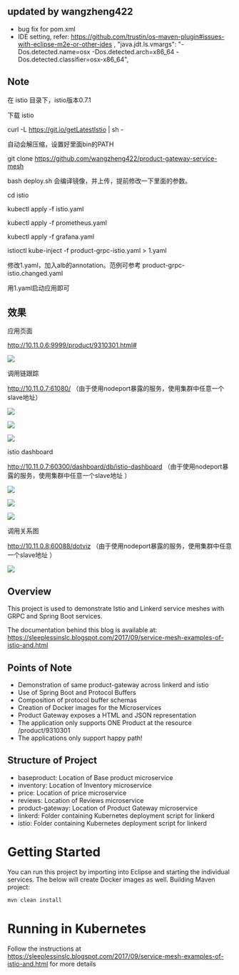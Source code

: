 ## updated by wangzheng422

* bug fix for pom.xml
* IDE setting, refer: https://github.com/trustin/os-maven-plugin#issues-with-eclipse-m2e-or-other-ides ,  "java.jdt.ls.vmargs": "-Dos.detected.name=osx -Dos.detected.arch=x86_64 -Dos.detected.classifier=osx-x86_64",

## Note

在 istio 目录下，istio版本0.7.1

下载 istio

curl -L https://git.io/getLatestIstio | sh -

自动会解压缩，设置好里面bin的PATH

git clone  https://github.com/wangzheng422/product-gateway-service-mesh

bash deploy.sh 会编译镜像，并上传，提前修改一下里面的参数。

cd istio

kubectl apply -f istio.yaml

kubectl apply -f prometheus.yaml

kubectl apply -f grafana.yaml

istioctl kube-inject -f product-grpc-istio.yaml > 1.yaml

修改1.yaml，加入alb的annotation。范例可参考 product-grpc-istio.changed.yaml

用1.yaml启动应用即可

## 效果

应用页面

http://10.11.0.6:9999/product/9310301.html#

![](https://github.com/wangzheng422/product-gateway-service-mesh/raw/master/docs/image2018-4-8%2021_6_37.png)

调用链跟踪

http://10.11.0.7:61080/ （由于使用nodeport暴露的服务，使用集群中任意一个slave地址）

![](https://github.com/wangzheng422/product-gateway-service-mesh/raw/master/docs/image2018-4-8%2021_7_45.png)

![](https://github.com/wangzheng422/product-gateway-service-mesh/raw/master/docs/image2018-4-12%200_1_56.png)

![](https://github.com/wangzheng422/product-gateway-service-mesh/raw/master/docs/image2018-4-8%2021_8_25.png)

istio dashboard

http://10.11.0.7:60300/dashboard/db/istio-dashboard  （由于使用nodeport暴露的服务，使用集群中任意一个slave地址 ）

![](https://github.com/wangzheng422/product-gateway-service-mesh/raw/master/docs/image2018-4-8%2021_10_26.png)

![](https://github.com/wangzheng422/product-gateway-service-mesh/raw/master/docs/image2018-4-8%2021_10_50.png)

![](https://github.com/wangzheng422/product-gateway-service-mesh/raw/master/docs/image2018-4-12%200_4_12.png)


调用关系图

http://10.11.0.8:60088/dotviz （由于使用nodeport暴露的服务，使用集群中任意一个slave地址 ）

![](https://github.com/wangzheng422/product-gateway-service-mesh/raw/master/docs/image2018-4-8%2021_8_52.png)



## Overview

This project is used to demonstrate Istio and Linkerd service meshes with GRPC and Spring Boot services.

The documentation behind this blog is available at:
https://sleeplessinslc.blogspot.com/2017/09/service-mesh-examples-of-istio-and.html

## Points of Note

- Demonstration of same product-gateway across linkerd and istio
- Use of Spring Boot and Protocol Buffers
- Composition of protocol buffer schemas
- Creation of Docker images for the Microservices
- Product Gateway exposes a HTML and JSON representation
- The application only supports ONE Product at the resource /product/9310301
- The applications only support happy path!

## Structure of Project

- baseproduct: Location of Base product microservice
- inventory: Location of Inventory microservice
- price: Location of price microservice
- reviews: Location of Reviews microservice
- product-gateway: Location of Product Gateway microservice
- linkerd: Folder containing Kubernetes deployment script for linkerd
- istio: Folder containing Kubernetes deployment script for linkerd

# Getting Started

You can run this project by importing into Eclipse and starting the individual services. The below will create Docker images as well.
Building Maven project:
```bash
mvn clean install
```
# Running in Kubernetes

Follow the instructions at https://sleeplessinslc.blogspot.com/2017/09/service-mesh-examples-of-istio-and.html for more details

